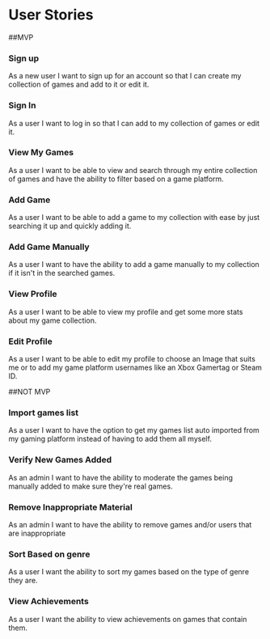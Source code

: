 # User Stories

##MVP

### Sign up

As a new user I want to sign up for an account so that I can create my collection of games and add to it or edit it.

### Sign In

As a user I want to log in so that I can add to my collection of games or edit it.

### View My Games

As a user I want to be able to view and search through my entire collection of games and have the ability to filter based on a game platform.

### Add Game

As a user I want to be able to add a game to my collection with ease by just searching it up and quickly adding it.

### Add Game Manually

As a user I want to have the ability to add a game manually to my collection if it isn't in the searched games.

### View Profile

As a user I want to be able to view my profile and get some more stats about my game collection.

### Edit Profile

As a user I want to be able to edit my profile to choose an Image that suits me or to add my game platform usernames like an Xbox Gamertag or Steam ID.

##NOT MVP

### Import games list

As a user I want to have the option to get my games list auto imported from my gaming platform instead of having to add them all myself.

### Verify New Games Added

As an admin I want to have the ability to moderate the games being manually added to make sure they're real games.

### Remove Inappropriate Material

As an admin I want to have the ability to remove games and/or users that are inappropriate

### Sort Based on genre

As a user I want the ability to sort my games based on the type of genre they are.

### View Achievements

As a user I want the ability to view achievements on games that contain them.











 